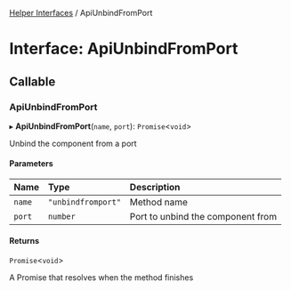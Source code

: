 [Helper Interfaces](../README.md) / ApiUnbindFromPort

# Interface: ApiUnbindFromPort

## Callable

### ApiUnbindFromPort

▸ **ApiUnbindFromPort**(`name`, `port`): `Promise`<`void`\>

Unbind the component from a port

#### Parameters

| Name | Type | Description |
| :------ | :------ | :------ |
| `name` | ``"unbindfromport"`` | Method name |
| `port` | `number` | Port to unbind the component from |

#### Returns

`Promise`<`void`\>

A Promise that resolves when the method finishes
